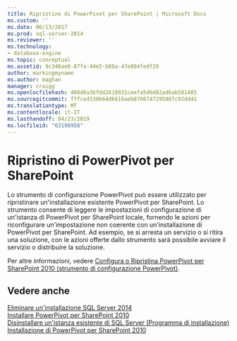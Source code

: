 ```yaml
---
title: Ripristino di PowerPivot per SharePoint | Microsoft Docs
ms.custom: ''
ms.date: 06/13/2017
ms.prod: sql-server-2014
ms.reviewer: ''
ms.technology:
- database-engine
ms.topic: conceptual
ms.assetid: 9c346ae8-87fa-44e5-b88a-47e804fedf20
author: markingmyname
ms.author: maghan
manager: craigg
ms.openlocfilehash: 408d6a3bfdd2618931ceefa5d6d82ad6ab581485
ms.sourcegitcommit: f7fced330b64d6616aeb8766747295807c92dd41
ms.translationtype: MT
ms.contentlocale: it-IT
ms.lasthandoff: 04/23/2019
ms.locfileid: "63198958"
---
```

# <a name="repair-powerpivot-for-sharepoint"></a>Ripristino di PowerPivot per SharePoint
  Lo strumento di configurazione PowerPivot può essere utilizzato per ripristinare un'installazione esistente PowerPivot per SharePoint. Lo strumento consente di leggere le impostazioni di configurazione di un'istanza di PowerPivot per SharePoint locale, fornendo le azioni per riconfigurare un'impostazione non coerente con un'installazione di PowerPivot per SharePoint. Ad esempio, se si arresta un servizio o si ritira una soluzione, con le azioni offerte dallo strumento sarà possibile avviare il servizio o distribuire la soluzione.  
  
 Per altre informazioni, vedere [Configura o Ripristina PowerPivot per SharePoint 2010 &#40;strumento di configurazione PowerPivot&#41;](../../../2014/analysis-services/configure-repair-powerpivot-sharepoint-2010.md).  
  
## <a name="see-also"></a>Vedere anche  
 [Eliminare un'installazione SQL Server 2014](../../database-engine/install-windows/repair-a-failed-sql-server-installation.md)   
 [Installare PowerPivot per SharePoint 2010](../../../2014/sql-server/install/install-powerpivot-for-sharepoint-2010.md)   
 [Disinstallare un'istanza esistente di SQL Server &#40;Programma di installazione&#41;](../../../2014/sql-server/install/uninstall-an-existing-instance-of-sql-server-setup.md)   
 [Installazione di PowerPivot per SharePoint 2010](../../../2014/sql-server/install/powerpivot-for-sharepoint-2010-installation.md)  
  
  
